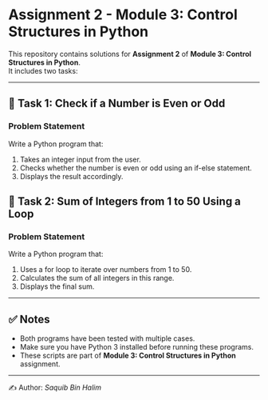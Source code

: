 # Assignment 2 - Module 3: Control Structures in Python

This repository contains solutions for **Assignment 2** of **Module 3: Control Structures in Python**.  
It includes two tasks:

---

## 📘 Task 1: Check if a Number is Even or Odd

### Problem Statement
Write a Python program that:
1. Takes an integer input from the user.
2. Checks whether the number is even or odd using an if-else statement.
3. Displays the result accordingly.

## 📘 Task 2: Sum of Integers from 1 to 50 Using a Loop

### Problem Statement
Write a Python program that:
1. Uses a for loop to iterate over numbers from 1 to 50.
2. Calculates the sum of all integers in this range.
3. Displays the final sum.


---

## ✅ Notes
- Both programs have been tested with multiple cases.
- Make sure you have Python 3 installed before running these programs.
- These scripts are part of **Module 3: Control Structures in Python** assignment.

---

✍️ Author: *Saquib Bin Halim*

